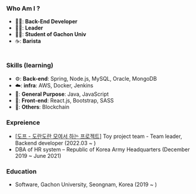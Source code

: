 ### Who Am I ?
- 👨‍💻: **Back-End Developer**
- 👨‍🏫: **Leader**
- 👨‍🎓: **Student of Gachon Univ**
- ☕: **Barista**
<br/><br/>

### Skills (learning)
- ⚙️: **Back-end**: Spring, Node.js, MySQL, Oracle, MongoDB
- ☁️: **infra**: AWS, Docker, Jenkins
- 🔖: **General Purpose**: Java, JavaScript
- 📰: **Front-end**: React.js, Bootstrap, SASS
- 🤔: **Others**: Blockchain  


### Expreience
- <a href="https://github.com/d-o-p-e">[도프 - 도란도란 모여서 하는 프로젝트]</a> Toy project team - Team leader, Backend developer (2022.03 ~ )
- DBA of HR system – Republic of Korea Army Headquarters (December 2019 ~ June 2021)

### Education
- Software, Gachon University, Seongnam, Korea (2019 ~ )
